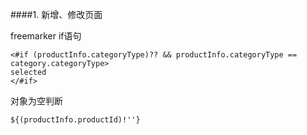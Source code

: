 
####1. 新增、修改页面

freemarker if语句

```
<#if (productInfo.categoryType)?? && productInfo.categoryType == category.categoryType>
selected
</#if>
```

对象为空判断

```
${(productInfo.productId)!''}
```
